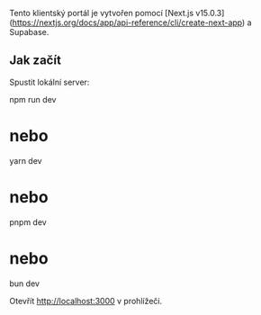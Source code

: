 Tento klientský portál je vytvořen pomocí [Next.js v15.0.3] (https://nextjs.org/docs/app/api-reference/cli/create-next-app) a Supabase.

## Jak začít
Spustit lokální server:

npm run dev
# nebo 
yarn dev
# nebo
pnpm dev
# nebo
bun dev

Otevřít [http://localhost:3000](http://localhost:3000) v prohlížeči.


